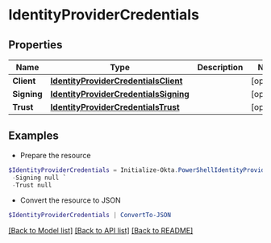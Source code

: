 # IdentityProviderCredentials
## Properties

Name | Type | Description | Notes
------------ | ------------- | ------------- | -------------
**Client** | [**IdentityProviderCredentialsClient**](IdentityProviderCredentialsClient.md) |  | [optional] 
**Signing** | [**IdentityProviderCredentialsSigning**](IdentityProviderCredentialsSigning.md) |  | [optional] 
**Trust** | [**IdentityProviderCredentialsTrust**](IdentityProviderCredentialsTrust.md) |  | [optional] 

## Examples

- Prepare the resource
```powershell
$IdentityProviderCredentials = Initialize-Okta.PowerShellIdentityProviderCredentials  -Client null `
 -Signing null `
 -Trust null
```

- Convert the resource to JSON
```powershell
$IdentityProviderCredentials | ConvertTo-JSON
```

[[Back to Model list]](../README.md#documentation-for-models) [[Back to API list]](../README.md#documentation-for-api-endpoints) [[Back to README]](../README.md)

